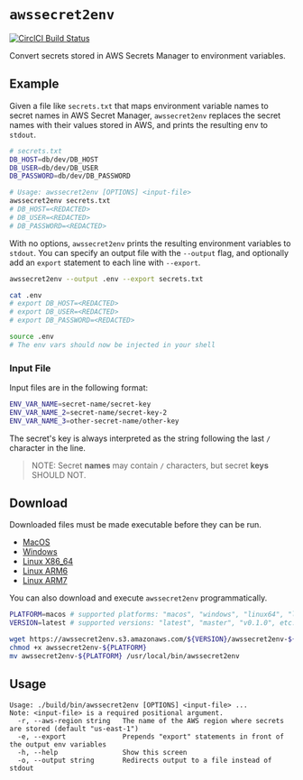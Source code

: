 # `awssecret2env`

[![CirclCI Build Status](https://circleci.com/gh/runwayml/awssecret2env.svg?style=shield)](https://app.circleci.com/pipelines/github/runwayml/awssecret2env)

Convert secrets stored in AWS Secrets Manager to environment variables.

## Example

Given a file like `secrets.txt` that maps environment variable names to secret names in AWS Secret Manager, `awssecret2env` replaces the secret names with their values stored in AWS, and prints the resulting env to `stdout`.

```bash
# secrets.txt
DB_HOST=db/dev/DB_HOST
DB_USER=db/dev/DB_USER
DB_PASSWORD=db/dev/DB_PASSWORD
```

```bash
# Usage: awssecret2env [OPTIONS] <input-file>
awssecret2env secrets.txt
# DB_HOST=<REDACTED>
# DB_USER=<REDACTED>
# DB_PASSWORD=<REDACTED>
```

With no options, `awssecret2env` prints the resulting environment variables to `stdout`. You can specify an output file with the `--output` flag, and optionally add an `export` statement to each line with `--export`.

```bash
awssecret2env --output .env --export secrets.txt

cat .env
# export DB_HOST=<REDACTED>
# export DB_USER=<REDACTED>
# export DB_PASSWORD=<REDACTED>

source .env
# The env vars should now be injected in your shell
```

### Input File

Input files are in the following format:

```bash
ENV_VAR_NAME=secret-name/secret-key
ENV_VAR_NAME_2=secret-name/secret-key-2
ENV_VAR_NAME_3=other-secret-name/other-key
```

The secret's key is always interpreted as the string following the last `/` character in the line.

> NOTE: Secret **names** may contain `/` characters, but secret **keys** SHOULD NOT.

## Download

Downloaded files must be made executable before they can be run.

* [MacOS](https://awssecret2env.s3.amazonaws.com/latest/awssecret2env-macos)
* [Windows](https://awssecret2env.s3.amazonaws.com/latest/awssecret2env-windows)
* [Linux X86_64](https://awssecret2env.s3.amazonaws.com/latest/awssecret2env-linux64)
* [Linux ARM6](https://awssecret2env.s3.amazonaws.com/latest/awssecret2env-linuxarm6)
* [Linux ARM7](https://awssecret2env.s3.amazonaws.com/latest/awssecret2env-linuxarm7)

You can also download and execute `awssecret2env` programmatically.

```bash
PLATFORM=macos # supported platforms: "macos", "windows", "linux64", "linuxarm6", or "linuxarm7"
VERSION=latest # supported versions: "latest", "master", "v0.1.0", etc.

wget https://awssecret2env.s3.amazonaws.com/${VERSION}/awssecret2env-${PLATFORM}
chmod +x awssecret2env-${PLATFORM}
mv awssecret2env-${PLATFORM} /usr/local/bin/awssecret2env
```

## Usage

```
Usage: ./build/bin/awssecret2env [OPTIONS] <input-file> ...
Note: <input-file> is a required positional argument.
  -r, --aws-region string   The name of the AWS region where secrets are stored (default "us-east-1")
  -e, --export              Prepends "export" statements in front of the output env variables
  -h, --help                Show this screen
  -o, --output string       Redirects output to a file instead of stdout
```
